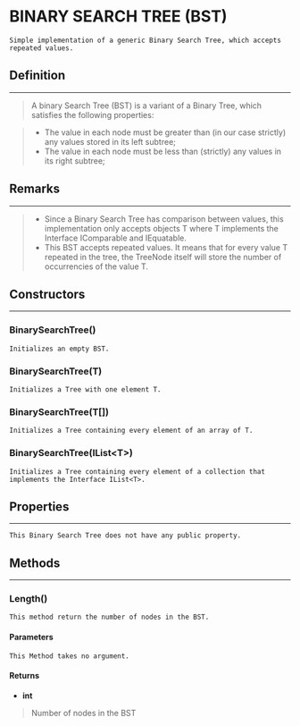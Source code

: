 # BINARY SEARCH TREE (BST)
    Simple implementation of a generic Binary Search Tree, which accepts repeated values.

## Definition
------------
> A binary Search Tree (BST) is a variant of a Binary Tree, which satisfies the following properties:

> - The value in each node must be greater than (in our case strictly) any values stored in its left subtree;
> - The value in each node must be less than (strictly) any values in its right subtree;

## Remarks
----------
> - Since a Binary Search Tree has comparison between values, this implementation only accepts objects T where T implements the Interface IComparable and IEquatable.
> - This BST accepts repeated values. It means that for every value T repeated in the tree, the TreeNode itself will store the number of occurrencies of the value T.

## Constructors
--------------
### BinarySearchTree()
    Initializes an empty BST.
### BinarySearchTree(T)
    Initializes a Tree with one element T.
### BinarySearchTree(T[])
    Initializes a Tree containing every element of an array of T.
### BinarySearchTree(IList\<T\>)
    Initializes a Tree containing every element of a collection that implements the Interface IList<T>.


## Properties
-------------
    This Binary Search Tree does not have any public property.

## Methods
-------------

### Length()
    This method return the number of nodes in the BST.

#### Parameters
    This Method takes no argument.
#### Returns
- **int**
> Number of nodes in the BST